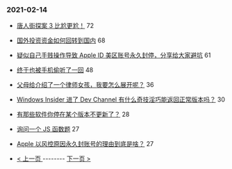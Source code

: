 ### 2021-02-14 
- [唐人街探案 3 比尬更尬！](https://www.v2ex.com/t/753205) 72
- [国外投资资金如何回转到国内](https://www.v2ex.com/t/753215) 68
- [疑似自己手贱操作导致 Apple ID 美区账号永久封停，分享给大家避坑](https://www.v2ex.com/t/753227) 61
- [终于也被手机偷听了一回](https://www.v2ex.com/t/753220) 48
- [父母给介绍了一个律师女孩，我要怎么展开呢？](https://www.v2ex.com/t/753263) 36
- [Windows Insider 进了 Dev Channel 有什么奇技淫巧能返回正常版本吗？](https://www.v2ex.com/t/753211) 30
- [有那些软件你停在某个版本不更新了？](https://www.v2ex.com/t/753273) 28
- [询问一个 JS 函数题](https://www.v2ex.com/t/753236) 27
- [Apple 以风控原因永久封账号的理由到底是啥？](https://www.v2ex.com/t/753265) 27 

- [ < 上一页 ](https://github.com/able8/v2ex-hot-record/blob/master/2021-02-13.md) -------- [ 下一页 > ](https://github.com/able8/v2ex-hot-record/blob/master/2021-02-15.md)